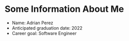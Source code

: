 # Some Information About Me
- Name: Adrian Perez
- Anticipated graduation date: 2022
- Career goal: Software Engineer
